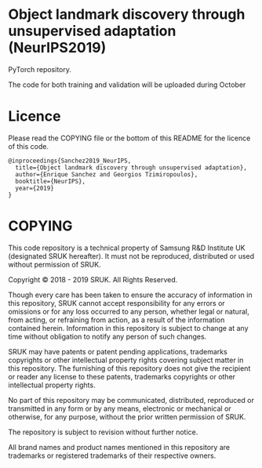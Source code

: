 # Object landmark discovery through unsupervised adaptation (NeurIPS2019)

PyTorch repository.

The code for both training and validation will be uploaded during October

# Licence

Please read the COPYING file or the bottom of this README for the licence of this code.

```
@inproceedings{Sanchez2019_NeurIPS,
  title={Object landmark discovery through unsupervised adaptation},
  author={Enrique Sanchez and Georgios Tzimiropoulos},
  booktitle={NeurIPS},
  year={2019}
}
```


# COPYING

This code repository is a technical property of Samsung R&D Institute UK (designated SRUK hereafter). It must not be reproduced, distributed or used without permission of SRUK.

Copyright © 2018 - 2019 SRUK. All Rights Reserved.

Though every care has been taken to ensure the accuracy of information in this repository, SRUK cannot accept responsibility for any errors or omissions or for any loss occurred to any person, whether legal or natural, from acting, or refraining from action, as a result of the information contained herein. Information in this repository is subject to change at any time without obligation to notify any person of such changes.

SRUK may have patents or patent pending applications, trademarks copyrights or other intellectual property rights covering subject matter in this repository. The furnishing of this repository does not give the recipient or reader any license to these patents, trademarks copyrights or other intellectual property rights.

No part of this repository may be communicated, distributed, reproduced or transmitted in any form or by any means, electronic or mechanical or otherwise, for any purpose, without the prior written permission of SRUK.

The repository is subject to revision without further notice.

All brand names and product names mentioned in this repository are trademarks or registered trademarks of their respective owners.
